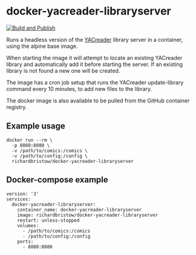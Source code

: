 # docker-yacreader-libraryserver

[![Build and Publish](https://github.com/richardbristow/docker-yacreader-libraryserver/actions/workflows/build-and-publish.yml/badge.svg)](https://github.com/richardbristow/docker-yacreader-libraryserver/actions/workflows/build-and-publish.yml)

Runs a headless version of the [YACreader](https://github.com/YACReader/yacreader) library server in a container, using the alpine base image.

When starting the image it will attempt to locate an existing YACreader library and automatically add it before starting the server. If an existing library is not found a new one will be created.

The image has a cron job setup that runs the YACreader update-library command every 10 minutes, to add new files to the library.

The docker image is also available to be pulled from the GitHub container registry.

## Example usage

```docker
docker run --rm \
  -p 8080:8080 \
  -v /path/to/comics:/comics \
  -v /path/to/config:/config \
  richardbristow/docker-yacreader-libraryserver
```

## Docker-compose example

```docker
version: '3'
services:
  docker-yacreader-libraryserver:
    container_name: docker-yacreader-libraryserver
    image: richardbristow/docker-yacreader-libraryserver
    restart: unless-stopped
    volumes:
      - /path/to/comics:/comics
      - /path/to/config:/config
    ports:
      - 8080:8080
```
